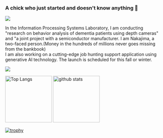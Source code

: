 ### A chick who just started and doesn't know anything 🐣

![](https://komarev.com/ghpvc/?username=remon-nomer66)

In the Information Processing Systems Laboratory, I am conducting "research on behavior analysis of dementia patients using depth cameras" and "a joint project with a semiconductor manufacturer. I am Nakajima, a two-faced person.(Money in the hundreds of millions never goes missing from the bankbook)<br>
I am also working on a cutting-edge job hunting support application using generative AI technology. The launch is scheduled for this fall or winter.

![](https://github-profile-summary-cards.vercel.app/api/cards/profile-details?username=remon-nomer66&theme=dracula)
<p align="left"> 
  <img alt="Top Langs" height="150px" src="https://github-readme-stats.vercel.app/api/top-langs/?username=remon-nomer66&layout=compact&count_private=true&show_icons=true&theme=onedark" />
  <img alt="github stats" height="150px" src="https://github-readme-stats.vercel.app/api?username=remon-nomer66&count_private=true&show_icons=true&show_icons=true&theme=onedark" />
</p>

[![trophy](https://github-profile-trophy.vercel.app/?username=remon-nomer66&theme=onedark&column=7
)](https://github.com/ryo-ma/github-profile-trophy)
